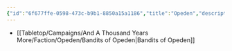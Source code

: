 ```yaml
---
{"id":"6f677ffe-0598-473c-b9b1-8850a15a1186","title":"Opeden","description":"Faction - Opeden","publish":true,"date_created":"Tuesday, April 2nd 2024, 6:04:35 pm","date_modified":"Tuesday, April 2nd 2024, 8:12:37 pm","path":"Tabletop/Campaigns/And A Thousand Years More/Faction/Opeden/index.md","permalink":"/tabletop/campaigns/and-a-thousand-years-more/faction/opeden/index/","PassFrontmatter":true}
---
```



- [[Tabletop/Campaigns/And A Thousand Years More/Faction/Opeden/Bandits of Opeden\|Bandits of Opeden]]

